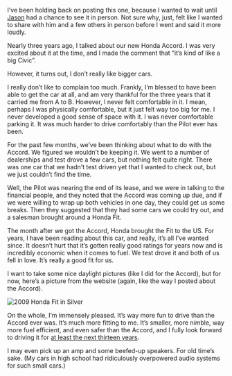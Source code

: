 I’ve been holding back on posting this one, because I wanted to wait until [Jason][1] had a chance to see it in person. Not sure why, just, felt like I wanted to share with him and a few others in person before I went and said it more loudly.

Nearly three years ago, I talked about our new Honda Accord. I was very excited about it at the time, and I made the comment that “it’s kind of like a big Civic”.

However, it turns out, I don’t really like bigger cars.

I really don’t like to complain too much. Frankly, I’m blessed to have been able to get the car at all, and am very thankful for the three years that it carried me from A to B. However, I never felt comfortable in it. I mean, perhaps I was physically comfortable, but it just felt way too big for me. I never developed a good sense of space with it. I was never comfortable parking it. It was much harder to drive comfortably than the Pilot ever has been.

For the past few months, we’ve been thinking about what to do with the Accord. We figured we wouldn’t be keeping it. We went to a number of dealerships and test drove a few cars, but nothing felt quite right. There was one car that we hadn’t test driven yet that I wanted to check out, but we just couldn’t find the time.

Well, the Pilot was nearing the end of its lease, and we were in talking to the financial people, and they noted that the Accord was coming up due, and if we were willing to wrap up both vehicles in one day, they could get us some breaks. Then they suggested that they had some cars we could try out, and a salesman brought around a Honda Fit.

The month after we got the Accord, Honda brought the Fit to the US. For years, I have been reading about this car, and really, it’s all I’ve wanted since. It doesn’t hurt that it’s gotten really good ratings for years now and is incredibly economic when it comes to fuel. We test drove it and both of us fell in love. It’s really a good fit for us.

I want to take some nice daylight pictures (like I did for the Accord), but for now, here’s a picture from the website (again, like the way I posted about the Accord).

![2009 Honda Fit in Silver][2]

On the whole, I’m immensely pleased. It’s way more fun to drive than the Accord ever was. It’s much more fitting to me. It’s smaller, more nimble, way more fuel efficient, and even safer than the Accord, and I fully look forward to driving it for [at least the next thirteen years][3].

I may even pick up an amp and some beefed-up speakers. For old time’s sake. (My cars in high school had ridiculously overpowered audio systems for such small cars.)

 [1]: http://www.rubberduckmuseum.com
 [2]: http://www.randomthink.net/pictures/honda_fit_base.jpg
 [3]: http://www.getrichslowly.org/blog/2009/01/21/why-i-drive-a-13-year-old-car/